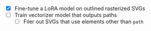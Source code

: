 - [x] Fine-tune a LoRA model on outlined rasterized SVGs
- [ ] Train vectorizer model that outputs paths
  - [ ] Filer out SVGs that use elements other than `path`
